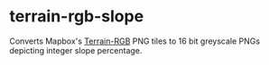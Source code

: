 # terrain-rgb-slope
Converts Mapbox's [Terrain-RGB](https://docs.mapbox.com/help/troubleshooting/access-elevation-data/) PNG tiles to 16 bit greyscale PNGs depicting integer slope percentage.
